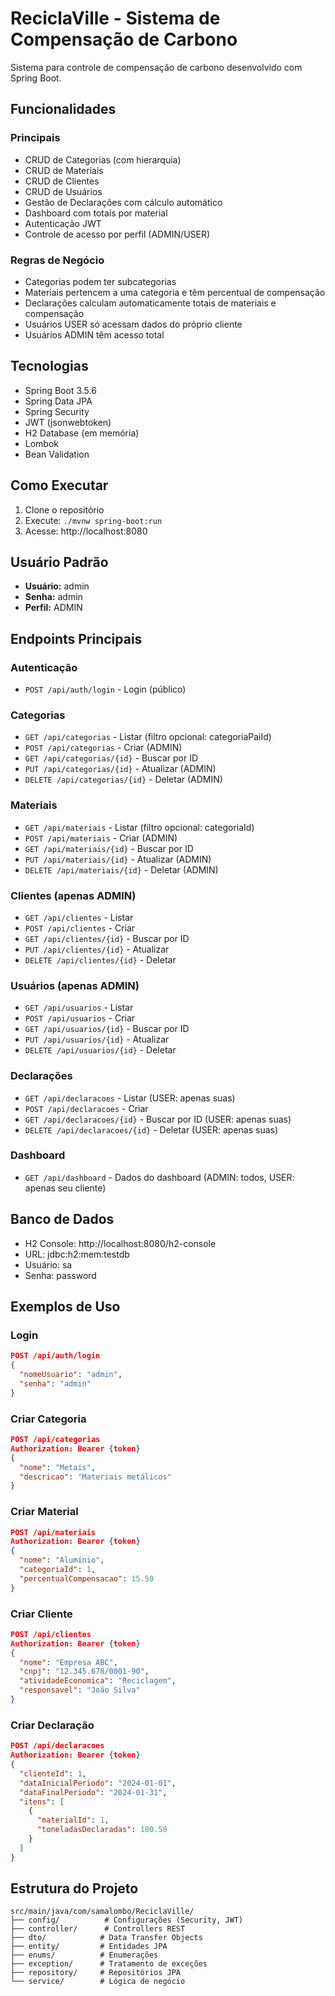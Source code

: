 # ReciclaVille - Sistema de Compensação de Carbono

Sistema para controle de compensação de carbono desenvolvido com Spring Boot.

## Funcionalidades

### Principais
- CRUD de Categorias (com hierarquia)
- CRUD de Materiais
- CRUD de Clientes
- CRUD de Usuários
- Gestão de Declarações com cálculo automático
- Dashboard com totais por material
- Autenticação JWT
- Controle de acesso por perfil (ADMIN/USER)

### Regras de Negócio
- Categorias podem ter subcategorias
- Materiais pertencem a uma categoria e têm percentual de compensação
- Declarações calculam automaticamente totais de materiais e compensação
- Usuários USER só acessam dados do próprio cliente
- Usuários ADMIN têm acesso total

## Tecnologias
- Spring Boot 3.5.6
- Spring Data JPA
- Spring Security
- JWT (jsonwebtoken)
- H2 Database (em memória)
- Lombok
- Bean Validation

## Como Executar

1. Clone o repositório
2. Execute: `./mvnw spring-boot:run`
3. Acesse: http://localhost:8080

## Usuário Padrão
- **Usuário:** admin
- **Senha:** admin
- **Perfil:** ADMIN

## Endpoints Principais

### Autenticação
- `POST /api/auth/login` - Login (público)

### Categorias
- `GET /api/categorias` - Listar (filtro opcional: categoriaPaiId)
- `POST /api/categorias` - Criar (ADMIN)
- `GET /api/categorias/{id}` - Buscar por ID
- `PUT /api/categorias/{id}` - Atualizar (ADMIN)
- `DELETE /api/categorias/{id}` - Deletar (ADMIN)

### Materiais
- `GET /api/materiais` - Listar (filtro opcional: categoriaId)
- `POST /api/materiais` - Criar (ADMIN)
- `GET /api/materiais/{id}` - Buscar por ID
- `PUT /api/materiais/{id}` - Atualizar (ADMIN)
- `DELETE /api/materiais/{id}` - Deletar (ADMIN)

### Clientes (apenas ADMIN)
- `GET /api/clientes` - Listar
- `POST /api/clientes` - Criar
- `GET /api/clientes/{id}` - Buscar por ID
- `PUT /api/clientes/{id}` - Atualizar
- `DELETE /api/clientes/{id}` - Deletar

### Usuários (apenas ADMIN)
- `GET /api/usuarios` - Listar
- `POST /api/usuarios` - Criar
- `GET /api/usuarios/{id}` - Buscar por ID
- `PUT /api/usuarios/{id}` - Atualizar
- `DELETE /api/usuarios/{id}` - Deletar

### Declarações
- `GET /api/declaracoes` - Listar (USER: apenas suas)
- `POST /api/declaracoes` - Criar
- `GET /api/declaracoes/{id}` - Buscar por ID (USER: apenas suas)
- `DELETE /api/declaracoes/{id}` - Deletar (USER: apenas suas)

### Dashboard
- `GET /api/dashboard` - Dados do dashboard (ADMIN: todos, USER: apenas seu cliente)

## Banco de Dados
- H2 Console: http://localhost:8080/h2-console
- URL: jdbc:h2:mem:testdb
- Usuário: sa
- Senha: password

## Exemplos de Uso

### Login
```json
POST /api/auth/login
{
  "nomeUsuario": "admin",
  "senha": "admin"
}
```

### Criar Categoria
```json
POST /api/categorias
Authorization: Bearer {token}
{
  "nome": "Metais",
  "descricao": "Materiais metálicos"
}
```

### Criar Material
```json
POST /api/materiais
Authorization: Bearer {token}
{
  "nome": "Alumínio",
  "categoriaId": 1,
  "percentualCompensacao": 15.50
}
```

### Criar Cliente
```json
POST /api/clientes
Authorization: Bearer {token}
{
  "nome": "Empresa ABC",
  "cnpj": "12.345.678/0001-90",
  "atividadeEconomica": "Reciclagem",
  "responsavel": "João Silva"
}
```

### Criar Declaração
```json
POST /api/declaracoes
Authorization: Bearer {token}
{
  "clienteId": 1,
  "dataInicialPeriodo": "2024-01-01",
  "dataFinalPeriodo": "2024-01-31",
  "itens": [
    {
      "materialId": 1,
      "toneladasDeclaradas": 100.50
    }
  ]
}
```

## Estrutura do Projeto
```
src/main/java/com/samalombo/ReciclaVille/
├── config/          # Configurações (Security, JWT)
├── controller/      # Controllers REST
├── dto/            # Data Transfer Objects
├── entity/         # Entidades JPA
├── enums/          # Enumerações
├── exception/      # Tratamento de exceções
├── repository/     # Repositórios JPA
└── service/        # Lógica de negócio
```
